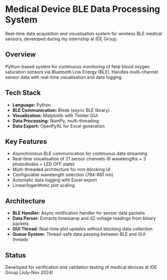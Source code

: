 # Medical Device BLE Data Processing System

Real-time data acquisition and visualisation system for wireless BLE medical sensors, developed during my internship at IDE Group.

## Overview
Python-based system for continuous monitoring of fetal blood oxygen saturation sensors via Bluetooth Low Energy (BLE). Handles multi-channel sensor data with real-time visualisation and data logging.

## Tech Stack
- **Language:** Python
- **BLE Communication:** Bleak (async BLE library)
- **Visualization:** Matplotlib with Tkinter GUI
- **Data Processing:** NumPy, multi-threading
- **Data Export:** OpenPyXL for Excel generation

## Key Features
- Asynchronous BLE communication for continuous data streaming
- Real-time visualisation of 21 sensor channels (6 wavelengths × 3 photodiodes + LED OFF state)
- Multi-threaded architecture for non-blocking UI
- Configurable wavelength selection (784-881 nm)
- Automatic data logging with Excel export
- Linear/logarithmic plot scaling

## Architecture
- **BLE Handler:** Async notification handler for sensor data packets
- **Data Parser:** Extracts timestamp and 42 voltage readings from binary packets
- **GUI Thread:** Real-time plot updates without blocking data collection
- **Queue System:** Thread-safe data passing between BLE and GUI threads

## Status
Developed for verification and validation testing of medical devices at IDE Group (July-Nov 2024)
